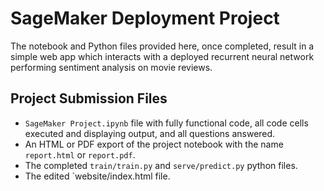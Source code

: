# SageMaker Deployment Project

The notebook and Python files provided here, once completed, result in a simple web app which interacts with a deployed recurrent neural network performing sentiment analysis on movie reviews.

## Project Submission Files
- `SageMaker Project.ipynb` file with fully functional code, all code cells executed and displaying output, and all questions answered.
- An HTML or PDF export of the project notebook with the name `report.html` or `report.pdf`.
- The completed `train/train.py` and `serve/predict.py` python files.
- The edited `website/index.html file.
